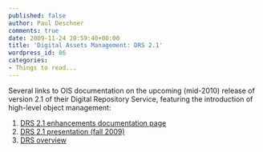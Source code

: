 ```yaml
---
published: false
author: Paul Deschner
comments: true
date: 2009-11-24 20:59:40+00:00
title: 'Digital Assets Management: DRS 2.1'
wordpress_id: 86
categories:
- Things to read...
---
```


Several links to OIS documentation on the upcoming (mid-2010) release of version 2.1 of their Digital Repository Service, featuring the introduction of high-level object management:
1. [DRS 2.1 enhancements documentation page](http://hul.harvard.edu/ois/systems/drs/enhancements.html)
2. [DRS 2.1 presentation (fall 2009)](http://hul.harvard.edu/ois/digpres/docs/DRS2_1.ppt)
3. [DRS overview](http://hul.harvard.edu/ois/systems/drs/)
